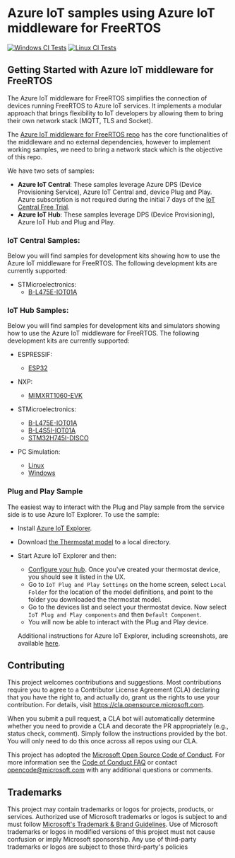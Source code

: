 # Azure IoT samples using Azure IoT middleware for FreeRTOS

<!-- markdown-link-check-disable -->
[![Windows CI Tests](https://github.com/Azure-Samples/iot-middleware-freertos-samples/actions/workflows/ms_build.yml/badge.svg)](https://github.com/Azure-Samples/iot-middleware-freertos-samples/actions/workflows/ms_build.yml)
[![Linux CI Tests](https://github.com/Azure-Samples/iot-middleware-freertos-samples/actions/workflows/ci_tests_linux.yml/badge.svg)](https://github.com/Azure-Samples/iot-middleware-freertos-samples/actions/workflows/ci_tests_linux.yml)
<!-- markdown-link-check-enable-->

## Getting Started with Azure IoT middleware for FreeRTOS

The Azure IoT middleware for FreeRTOS simplifies the connection of devices running FreeRTOS to Azure IoT services. It implements a modular approach that brings flexibility to IoT developers by allowing them to bring their own network stack (MQTT, TLS and Socket).

The [Azure IoT middleware for FreeRTOS repo](https://github.com/Azure/azure-iot-middleware-freertos) has the core functionalities of the middleware and no external dependencies, however to implement working samples, we need to bring a network stack which is the objective of this repo. 

We have two sets of samples:

- **Azure IoT Central**: These samples leverage Azure DPS (Device Provisioning Service), Azure IoT Central and, device Plug and Play. Azure subscription is not required during the initial 7 days of the [IoT Central Free Trial](https://azure.microsoft.com/en-us/pricing/details/iot-central/#pricing).
- **Azure IoT Hub**: These samples leverage DPS (Device Provisioning), Azure IoT Hub and Plug and Play.


### IoT Central Samples:

Below you will find samples for development kits showing how to use the Azure IoT middleware for FreeRTOS. The following development kits are currently supported:

<!-- ESP32 SaaS sample to be released soon
* ESPRESSIF:
  * [ESP32](demos/projects/ESPRESSIF/esp32/gsg.md)
-->

* STMicroelectronics:
  * [B-L475E-IOT01A](demos/projects/ST/b-l475e-iot01a/gsg.md)

### IoT Hub Samples:

Below you will find samples for development kits and simulators showing how to use the Azure IoT middleware for FreeRTOS. The following development kits are currently supported:

* ESPRESSIF:
  * [ESP32](demos/projects/ESPRESSIF/esp32/)

* NXP:
  * [MIMXRT1060-EVK](demos/projects/NXP/mimxrt1060/)

* STMicroelectronics:
  * [B-L475E-IOT01A](demos/projects/ST/b-l475e-iot01a/)
  * [B-L4S5I-IOT01A](demos/projects/ST/b-l4s5i-iot01a/)
  * [STM32H745I-DISCO](demos/projects/ST/stm32h745i-disco/cm7)

* PC Simulation:
  * [Linux](demos/projects/PC/linux/)
  * [Windows](demos/projects/PC/windows/)

### Plug and Play Sample

The easiest way to interact with the Plug and Play sample from the service side is to use Azure IoT Explorer.  To use the sample:

  - Install [Azure IoT Explorer](https://github.com/Azure/azure-iot-explorer/#plug-and-play).
  - Download [the Thermostat model](https://github.com/Azure/opendigitaltwins-dtdl/blob/master/DTDL/v2/samples/Thermostat.json) to a local directory.
  - Start Azure IoT Explorer and then:
    - [Configure your hub](https://github.com/Azure/azure-iot-explorer/#configure-an-iot-hub-connection).  Once you've created your thermostat device, you should see it listed in the UX.
    - Go to `IoT Plug and Play Settings` on the home screen, select `Local Folder` for the location of the model definitions, and point to the folder you downloaded the thermostat model.
    - Go to the devices list and select your thermostat device.  Now select `IoT Plug and Play components` and then `Default Component`.
    - You will now be able to interact with the Plug and Play device.

    Additional instructions for Azure IoT Explorer, including screenshots, are available [here](https://github.com/Azure/azure-iot-explorer/#plug-and-play).

## Contributing

This project welcomes contributions and suggestions.  Most contributions require you to agree to a
Contributor License Agreement (CLA) declaring that you have the right to, and actually do, grant us
the rights to use your contribution. For details, visit https://cla.opensource.microsoft.com.

When you submit a pull request, a CLA bot will automatically determine whether you need to provide
a CLA and decorate the PR appropriately (e.g., status check, comment). Simply follow the instructions
provided by the bot. You will only need to do this once across all repos using our CLA.

This project has adopted the [Microsoft Open Source Code of Conduct](https://opensource.microsoft.com/codeofconduct/).
For more information see the [Code of Conduct FAQ](https://opensource.microsoft.com/codeofconduct/faq/) or
contact [opencode@microsoft.com](mailto:opencode@microsoft.com) with any additional questions or comments.

## Trademarks

This project may contain trademarks or logos for projects, products, or services. Authorized use of Microsoft 
trademarks or logos is subject to and must follow 
[Microsoft's Trademark & Brand Guidelines](https://www.microsoft.com/en-us/legal/intellectualproperty/trademarks/usage/general).
Use of Microsoft trademarks or logos in modified versions of this project must not cause confusion or imply Microsoft sponsorship.
Any use of third-party trademarks or logos are subject to those third-party's policies
